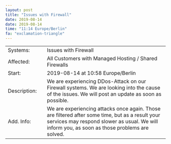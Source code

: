 ```yaml
---
layout: post
title: "Issues with Firewall"
date: 2019-08-14
date: 2019-08-14
time: "11:14 Europe/Berlin"
fa: "exclamation-triangle"
---
```


|                   |   |                                                                      |
|-------------------|---|----------------------------------------------------------------------|
| Systems:          |   | Issues with Firewall|
| Affected:         |   | All Customers with Managed Hosting / Shared Firewalls |
| Start:            |   | 2019-08-14 at 10:58 Europe/Berlin |
| Description:      |   | We are experiencing DDos-Attack on our Firewall systems. We are looking into the cause of the issues. We will post an update as soon as possible. |
| Add. Info:        |   | We are experiencing attacks once again. Those are filtered after some time, but as a result your services may respond slower as usual. We will inform you, as soon as those problems are solved. |